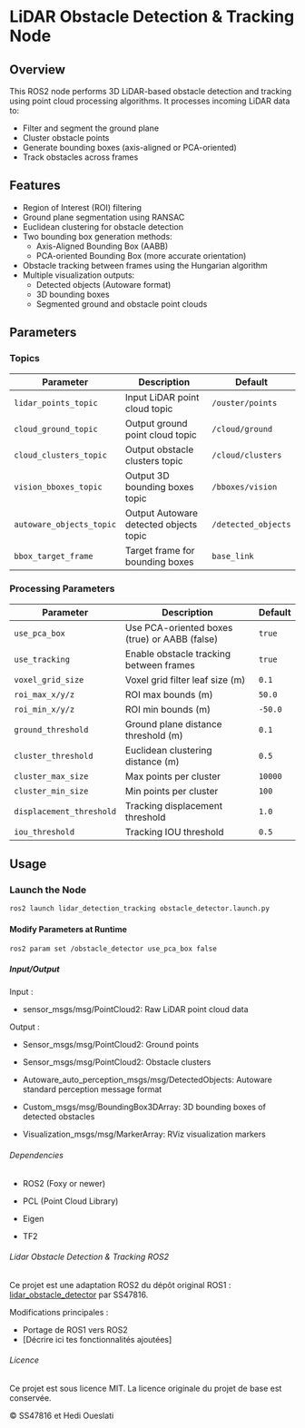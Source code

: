 # LiDAR Obstacle Detection & Tracking Node

## Overview

This ROS2 node performs 3D LiDAR-based obstacle detection and tracking using point cloud processing algorithms. It processes incoming LiDAR data to:

- Filter and segment the ground plane
- Cluster obstacle points
- Generate bounding boxes (axis-aligned or PCA-oriented)
- Track obstacles across frames

## Features

- Region of Interest (ROI) filtering
- Ground plane segmentation using RANSAC
- Euclidean clustering for obstacle detection
- Two bounding box generation methods:
  - Axis-Aligned Bounding Box (AABB)
  - PCA-oriented Bounding Box (more accurate orientation)
- Obstacle tracking between frames using the Hungarian algorithm
- Multiple visualization outputs:
  - Detected objects (Autoware format)
  - 3D bounding boxes
  - Segmented ground and obstacle point clouds

## Parameters

### Topics

| Parameter               | Description                            | Default              |
|------------------------|----------------------------------------|----------------------|
| `lidar_points_topic`   | Input LiDAR point cloud topic          | `/ouster/points`     |
| `cloud_ground_topic`   | Output ground point cloud topic        | `/cloud/ground`      |
| `cloud_clusters_topic` | Output obstacle clusters topic         | `/cloud/clusters`    |
| `vision_bboxes_topic`  | Output 3D bounding boxes topic         | `/bboxes/vision`     |
| `autoware_objects_topic` | Output Autoware detected objects topic | `/detected_objects` |
| `bbox_target_frame`    | Target frame for bounding boxes        | `base_link`          |

### Processing Parameters

| Parameter               | Description                                      | Default    |
|------------------------|--------------------------------------------------|------------|
| `use_pca_box`          | Use PCA-oriented boxes (true) or AABB (false)   | `true`     |
| `use_tracking`         | Enable obstacle tracking between frames         | `true`     |
| `voxel_grid_size`      | Voxel grid filter leaf size (m)                 | `0.1`      |
| `roi_max_x/y/z`        | ROI max bounds (m)                              | `50.0`     |
| `roi_min_x/y/z`        | ROI min bounds (m)                              | `-50.0`    |
| `ground_threshold`     | Ground plane distance threshold (m)             | `0.1`      |
| `cluster_threshold`    | Euclidean clustering distance (m)               | `0.5`      |
| `cluster_max_size`     | Max points per cluster                          | `10000`    |
| `cluster_min_size`     | Min points per cluster                          | `100`      |
| `displacement_threshold` | Tracking displacement threshold               | `1.0`      |
| `iou_threshold`        | Tracking IOU threshold                          | `0.5`      |

## Usage

### Launch the Node

```bash
ros2 launch lidar_detection_tracking obstacle_detector.launch.py
```

#### Modify Parameters at Runtime
```bash
ros2 param set /obstacle_detector use_pca_box false

```




##### Input/Output

Input :

- sensor_msgs/msg/PointCloud2: Raw LiDAR point cloud data

Output :

- Sensor_msgs/msg/PointCloud2: Ground points

- Sensor_msgs/msg/PointCloud2: Obstacle clusters

- Autoware_auto_perception_msgs/msg/DetectedObjects: Autoware standard perception message format

- Custom_msgs/msg/BoundingBox3DArray: 3D bounding boxes of detected obstacles 

- Visualization_msgs/msg/MarkerArray: RViz visualization markers

###### Dependencies
- ROS2 (Foxy or newer)

- PCL (Point Cloud Library)

- Eigen

- TF2

###### Lidar Obstacle Detection & Tracking ROS2

Ce projet est une adaptation ROS2 du dépôt original ROS1 :
[lidar_obstacle_detector](https://github.com/SS47816/lidar_obstacle_detector) par SS47816.

Modifications principales :
- Portage de ROS1 vers ROS2
- [Décrire ici tes fonctionnalités ajoutées]

###### Licence

Ce projet est sous licence MIT. La licence originale du projet de base est conservée.

© SS47816 et Hedi Oueslati
